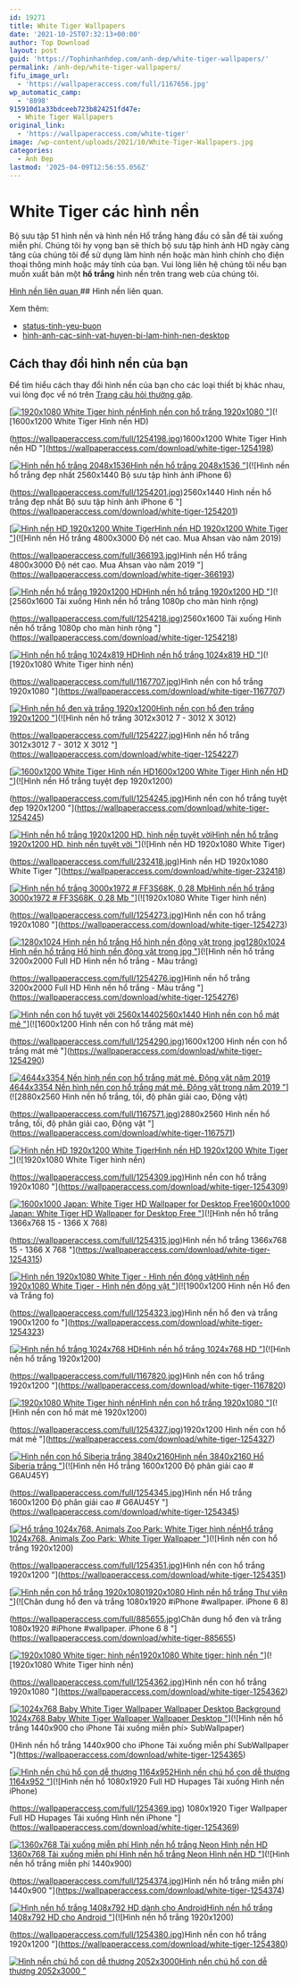 ```yaml
---
id: 19271
title: White Tiger Wallpapers
date: '2021-10-25T07:32:13+00:00'
author: Top Download
layout: post
guid: 'https://Tophinhanhdep.com/anh-dep/white-tiger-wallpapers/'
permalink: /anh-dep/white-tiger-wallpapers/
fifu_image_url:
  - 'https://wallpaperaccess.com/full/1167656.jpg'
wp_automatic_camp:
  - '8098'
915910d1a33bdceeb723b824251fd47e:
  - White Tiger Wallpapers
original_link:
  - 'https://wallpaperaccess.com/white-tiger'
image: /wp-content/uploads/2021/10/White-Tiger-Wallpapers.jpg
categories:
  - Ảnh Đẹp
lastmod: '2025-04-09T12:56:55.056Z'
---
```

# White Tiger các hình nền

Bộ sưu tập 51 hình nền và hình nền Hổ trắng hàng đầu có sẵn để tải xuống miễn phí. Chúng tôi hy vọng bạn sẽ thích bộ sưu tập hình ảnh HD ngày càng tăng của chúng tôi để sử dụng làm hình nền hoặc màn hình chính cho điện thoại thông minh hoặc máy tính của bạn. Vui lòng liên hệ chúng tôi nếu bạn muốn xuất bản một **hổ trắng** hình nền trên trang web của chúng tôi.

[Hình nền liên quan ](#related) ## Hình nền liên quan.

   
 Xem thêm:

   
- [status-tinh-yeu-buon](https://tophinhanhdep.com/anh-tinh-yeu/status-tinh-yeu-buon/)
- [hinh-anh-cac-sinh-vat-huyen-bi-lam-hinh-nen-desktop](https://tophinhanhdep.com/hinh-nen-dep/hinh-anh-cac-sinh-vat-huyen-bi-lam-hinh-nen-desktop/)

## Cách thay đổi hình nền của bạn

Để tìm hiểu cách thay đổi hình nền của bạn cho các loại thiết bị khác nhau, vui lòng đọc về nó trên [Trang câu hỏi thường gặp](https://tophinhanhdep.com/faq/).

  
[[![1920x1080 White Tiger hình nền](https://wallpaperaccess.com/full/1167656.jpg)Hình nền con hổ trắng 1920x1080 "](https://wallpaperaccess.com/download/white-tiger-1167656)](![1600x1200 White Tiger Hình nền HD)

(https://wallpaperaccess.com/full/1254198.jpg)1600x1200 White Tiger Hình nền HD "](https://wallpaperaccess.com/download/white-tiger-1254198)

[[![Hình nền hổ trắng 2048x1536](https://wallpaperaccess.com/full/1167662.jpg)Hình nền hổ trắng 2048x1536 "](https://wallpaperaccess.com/download/white-tiger-1167662)](![Hình nền hổ trắng đẹp nhất 2560x1440 Bộ sưu tập hình ảnh iPhone 6)

(https://wallpaperaccess.com/full/1254201.jpg)2560x1440 Hình nền hổ trắng đẹp nhất Bộ sưu tập hình ảnh iPhone 6 "](https://wallpaperaccess.com/download/white-tiger-1254201)

[[![Hình nền HD 1920x1200 White Tiger](https://wallpaperaccess.com/full/1167679.jpg)Hình nền HD 1920x1200 White Tiger "](https://wallpaperaccess.com/download/white-tiger-1167679)](![Hình nền Hổ trắng 4800x3000 Độ nét cao.  Mua Ahsan vào năm 2019)

(https://wallpaperaccess.com/full/366193.jpg)Hình nền Hổ trắng 4800x3000 Độ nét cao. Mua Ahsan vào năm 2019 "](https://wallpaperaccess.com/download/white-tiger-366193)

[[![Hình nền hổ trắng 1920x1200 HD](https://wallpaperaccess.com/full/1254215.jpg)Hình nền hổ trắng 1920x1200 HD "](https://wallpaperaccess.com/download/white-tiger-1254215)](![2560x1600 Tải xuống Hình nền hổ trắng 1080p cho màn hình rộng)

(https://wallpaperaccess.com/full/1254218.jpg)2560x1600 Tải xuống Hình nền hổ trắng 1080p cho màn hình rộng "](https://wallpaperaccess.com/download/white-tiger-1254218)

[[![Hình nền hổ trắng 1024x819 HD](https://wallpaperaccess.com/full/1129995.jpg)Hình nền hổ trắng 1024x819 HD "](https://wallpaperaccess.com/download/white-tiger-1129995)](![1920x1080 White Tiger hình nền)

(https://wallpaperaccess.com/full/1167707.jpg)Hình nền con hổ trắng 1920x1080 "](https://wallpaperaccess.com/download/white-tiger-1167707)

[[![Hình nền hổ đen và trắng 1920x1200](https://wallpaperaccess.com/full/756007.jpg)Hình nền con hổ đen trắng 1920x1200 "](https://wallpaperaccess.com/download/white-tiger-756007)](![Hình nền hổ trắng 3012x3012 7 - 3012 X 3012)

(https://wallpaperaccess.com/full/1254227.jpg)Hình nền hổ trắng 3012x3012 7 - 3012 X 3012 "](https://wallpaperaccess.com/download/white-tiger-1254227)

[[![1600x1200 White Tiger Hình nền HD](https://wallpaperaccess.com/full/1167660.jpg)1600x1200 White Tiger Hình nền HD "](https://wallpaperaccess.com/download/white-tiger-1167660)](![Hình nền Hổ trắng tuyệt đẹp 1920x1200)

(https://wallpaperaccess.com/full/1254245.jpg)Hình nền con hổ trắng tuyệt đẹp 1920x1200 "](https://wallpaperaccess.com/download/white-tiger-1254245)

[[![Hình nền hổ trắng 1920x1200 HD.  hình nền tuyệt vời](https://wallpaperaccess.com/full/1254259.jpg)Hình nền hổ trắng 1920x1200 HD. hình nền tuyệt vời "](https://wallpaperaccess.com/download/white-tiger-1254259)](![Hình nền HD 1920x1080 White Tiger)

(https://wallpaperaccess.com/full/232418.jpg)Hình nền HD 1920x1080 White Tiger "](https://wallpaperaccess.com/download/white-tiger-232418)

[[![Hình nền hổ trắng 3000x1972 # FF3S68K, 0,28 Mb](https://wallpaperaccess.com/full/1254266.jpg)Hình nền hổ trắng 3000x1972 # FF3S68K, 0,28 Mb "](https://wallpaperaccess.com/download/white-tiger-1254266)](![1920x1080 White Tiger hình nền)

(https://wallpaperaccess.com/full/1254273.jpg)Hình nền con hổ trắng 1920x1080 "](https://wallpaperaccess.com/download/white-tiger-1254273)

[[![1280x1024 Hình nền hổ trắng Hổ hình nền động vật trong jpg](https://wallpaperaccess.com/full/1167671.jpg)1280x1024 Hình nền hổ trắng Hổ hình nền động vật trong jpg "](https://wallpaperaccess.com/download/white-tiger-1167671)](![Hình nền hổ trắng 3200x2000 Full HD Hình nền hổ trắng - Màu trắng)

(https://wallpaperaccess.com/full/1254276.jpg)Hình nền hổ trắng 3200x2000 Full HD Hình nền hổ trắng - Màu trắng "](https://wallpaperaccess.com/download/white-tiger-1254276)

[[![Hình nền con hổ tuyệt vời 2560x1440](https://wallpaperaccess.com/full/1129502.jpg)2560x1440 Hình nền con hổ mát mẻ "](https://wallpaperaccess.com/download/white-tiger-1129502)](![1600x1200 Hình nền con hổ trắng mát mẻ)

(https://wallpaperaccess.com/full/1254290.jpg)1600x1200 Hình nền con hổ trắng mát mẻ "](https://wallpaperaccess.com/download/white-tiger-1254290)

[[![4644x3354 Nền hình nền con hổ trắng mát mẻ.  Động vật năm 2019](https://wallpaperaccess.com/full/1167744.jpg)4644x3354 Nền hình nền con hổ trắng mát mẻ. Động vật trong năm 2019 "](https://wallpaperaccess.com/download/white-tiger-1167744)](![2880x2560 Hình nền hổ trắng, tối, độ phân giải cao, Động vật)

(https://wallpaperaccess.com/full/1167571.jpg)2880x2560 Hình nền hổ trắng, tối, độ phân giải cao, Động vật "](https://wallpaperaccess.com/download/white-tiger-1167571)

[[![Hình nền HD 1920x1200 White Tiger](https://wallpaperaccess.com/full/1254296.jpg)Hình nền HD 1920x1200 White Tiger "](https://wallpaperaccess.com/download/white-tiger-1254296)](![1920x1080 White Tiger hình nền)

(https://wallpaperaccess.com/full/1254309.jpg)Hình nền con hổ trắng 1920x1080 "](https://wallpaperaccess.com/download/white-tiger-1254309)

[[![1600x1000 Japan: White Tiger HD Wallpaper for Desktop Free](https://wallpaperaccess.com/full/1254267.jpg)1600x1000 Japan: White Tiger HD Wallpaper for Desktop Free "](https://wallpaperaccess.com/download/white-tiger-1254267)](![Hình nền hổ trắng 1366x768 15 - 1366 X 768)

(https://wallpaperaccess.com/full/1254315.jpg)Hình nền hổ trắng 1366x768 15 - 1366 X 768 "](https://wallpaperaccess.com/download/white-tiger-1254315)

[[![Hình nền 1920x1080 White Tiger - Hình nền động vật](https://wallpaperaccess.com/full/1254318.jpg)Hình nền 1920x1080 White Tiger - Hình nền động vật "](https://wallpaperaccess.com/download/white-tiger-1254318)](![1900x1200 Hình nền Hổ đen và Trắng fo)

(https://wallpaperaccess.com/full/1254323.jpg)Hình nền hổ đen và trắng 1900x1200 fo "](https://wallpaperaccess.com/download/white-tiger-1254323)

[[![Hình nền hổ trắng 1024x768 HD](https://wallpaperaccess.com/full/1254324.jpg)Hình nền hổ trắng 1024x768 HD "](https://wallpaperaccess.com/download/white-tiger-1254324)](![Hình nền hổ trắng 1920x1200)

(https://wallpaperaccess.com/full/1167820.jpg)Hình nền con hổ trắng 1920x1200 "](https://wallpaperaccess.com/download/white-tiger-1167820)

[[![1920x1080 White Tiger hình nền](https://wallpaperaccess.com/full/1145230.jpg)Hình nền con hổ trắng 1920x1080 "](https://wallpaperaccess.com/download/white-tiger-1145230)](![Hình nền con hổ mát mẻ 1920x1200)

(https://wallpaperaccess.com/full/1254327.jpg)1920x1200 Hình nền con hổ mát mẻ "](https://wallpaperaccess.com/download/white-tiger-1254327)

[[![Hình nền con hổ Siberia trắng 3840x2160](https://wallpaperaccess.com/full/1254331.jpg)Hình nền 3840x2160 Hổ Siberia trắng "](https://wallpaperaccess.com/download/white-tiger-1254331)](![Hình nền Hổ trắng 1600x1200 Độ phân giải cao # G6AU45Y)

(https://wallpaperaccess.com/full/1254345.jpg)Hình nền Hổ trắng 1600x1200 Độ phân giải cao # G6AU45Y "](https://wallpaperaccess.com/download/white-tiger-1254345)

[[![Hổ trắng 1024x768.  Animals Zoo Park: White Tiger hình nền](https://wallpaperaccess.com/full/1167910.jpg)Hổ trắng 1024x768. Animals Zoo Park: White Tiger Wallpaper "](https://wallpaperaccess.com/download/white-tiger-1167910)](![Hình nền con hổ trắng 1920x1200)

(https://wallpaperaccess.com/full/1254351.jpg)Hình nền con hổ trắng 1920x1200 "](https://wallpaperaccess.com/download/white-tiger-1254351)

[[![Hình nền con hổ trắng 1920x1080](https://wallpaperaccess.com/full/1254354.jpg)1920x1080 Hình nền hổ trắng Thư viện "](https://wallpaperaccess.com/download/white-tiger-1254354)](![Chân dung hổ đen và trắng 1080x1920 #iPhone #wallpaper.  iPhone 6 8)

(https://wallpaperaccess.com/full/885655.jpg)Chân dung hổ đen và trắng 1080x1920 #iPhone #wallpaper. iPhone 6 8 "](https://wallpaperaccess.com/download/white-tiger-885655)

[[![1920x1080 White tiger: hình nền](https://wallpaperaccess.com/full/1167714.jpg)1920x1080 White tiger: hình nền "](https://wallpaperaccess.com/download/white-tiger-1167714)](![1920x1080 White Tiger hình nền)

(https://wallpaperaccess.com/full/1254362.jpg)Hình nền con hổ trắng 1920x1080 "](https://wallpaperaccess.com/download/white-tiger-1254362)

[[![1024x768 Baby White Tiger Wallpaper Wallpaper Desktop Background](https://wallpaperaccess.com/full/1254363.jpg)1024x768 Baby White Tiger Wallpaper Wallpaper Desktop "](https://wallpaperaccess.com/download/white-tiger-1254363)](![Hình nền hổ trắng 1440x900 cho iPhone Tải xuống miễn phí> SubWallpaper)

()Hình nền hổ trắng 1440x900 cho iPhone Tải xuống miễn phí SubWallpaper "](https://wallpaperaccess.com/download/white-tiger-1254365)

[[![Hình nền chú hổ con dễ thương 1164x952](https://wallpaperaccess.com/full/1238666.jpg)Hình nền chú hổ con dễ thương 1164x952 "](https://wallpaperaccess.com/download/white-tiger-1238666)](![Hình nền hổ 1080x1920 Full HD Hupages Tải xuống Hình nền iPhone)

(https://wallpaperaccess.com/full/1254369.jpg) 1080x1920 Tiger Wallpaper Full HD Hupages Tải xuống Hình nền iPhone "](https://wallpaperaccess.com/download/white-tiger-1254369)

[[![1360x768 Tải xuống miễn phí Hình nền hổ trắng Neon Hình nền HD](https://wallpaperaccess.com/full/1254373.jpg)1360x768 Tải xuống miễn phí Hình nền hổ trắng Neon Hình nền HD "](https://wallpaperaccess.com/download/white-tiger-1254373)](![Hình nền hổ trắng miễn phí 1440x900)

(https://wallpaperaccess.com/full/1254374.jpg)Hình nền hổ trắng miễn phí 1440x900 "](https://wallpaperaccess.com/download/white-tiger-1254374)

[[![Hình nền hổ trắng 1408x792 HD dành cho Android](https://wallpaperaccess.com/full/1254375.jpg)Hình nền hổ trắng 1408x792 HD cho Android "](https://wallpaperaccess.com/download/white-tiger-1254375)](![Hình nền hổ trắng 1920x1200)

(https://wallpaperaccess.com/full/1254380.jpg)Hình nền con hổ trắng 1920x1200 "](https://wallpaperaccess.com/download/white-tiger-1254380)

[![Hình nền chú hổ con dễ thương 2052x3000](https://wallpaperaccess.com/full/1254386.jpg)Hình nền chú hổ con dễ thương 2052x3000 "](https://wallpaperaccess.com/download/white-tiger-1254386)
